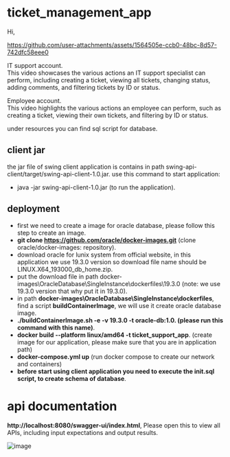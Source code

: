 # ticket_management_app

Hi,

https://github.com/user-attachments/assets/1564505e-ccb0-48bc-8d57-742dfc58eee0

IT support account.<br /> 
This video showcases the various actions an IT support specialist can perform, including creating a ticket, 
viewing all tickets, changing status, adding comments, 
and filtering tickets by ID or status.

Employee account.<br /> 
This video highlights the various actions an employee can perform, such as creating a ticket, 
viewing their own tickets, and filtering by ID or status.

under resources you can find sql script for database.

## client jar
the jar file of swing client application is contains in path swing-api-client/target/swing-api-client-1.0.jar. use this command to start application: <br /> 
- java -jar swing-api-client-1.0.jar (to run the application).

## deployment
- first we need to create a image for oracle database, please follow this step to create an image. <br />
- **git clone https://github.com/oracle/docker-images.git** (clone oracle/docker-images: repository).<br />
- download oracle for lunix system from official website, in this application we use 19.3.0 version so download file name should be LINUX.X64_193000_db_home.zip.<br />
- put the download file in path docker-images\OracleDatabase\SingleInstance\dockerfiles\19.3.0 (note: we use 19.3.0 version that why put it in 19.3.0).<br />
- in path **docker-images\OracleDatabase\SingleInstance\dockerfiles**, find a script **buildContainerImage**, we will use it create oracle database image.<br />
- **./buildContainerImage.sh -e -v 19.3.0 -t oracle-db:1.0. (please run this command with this name)**.<br />
- **docker build --platform linux/amd64 -t ticket_support_app**. (create image for our application, please make sure that you are in application path) <br />
- **docker-compose.yml up** (run docker compose to create our network and containers) <br/>
- **before start using client application you need to execute the init.sql script, to create schema of database**. <br/>

# api documentation
**http://localhost:8080/swagger-ui/index.html**, Please open this to view all APIs, including input expectations and output results.

![image](https://github.com/user-attachments/assets/a75249fe-d550-4864-a3e3-5f0c113183d0)

